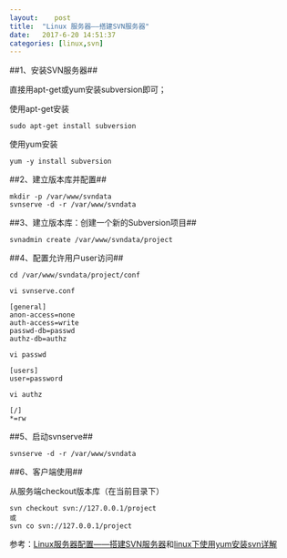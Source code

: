 ```yaml
---
layout:    post
title:  "Linux 服务器——搭建SVN服务器"
date:   2017-6-20 14:51:37
categories: [linux,svn]
---
```


##1、安装SVN服务器##

直接用apt-get或yum安装subversion即可；

使用apt-get安装

```
sudo apt-get install subversion
```

使用yum安装

```
yum -y install subversion  
```

##2、建立版本库并配置##

```
mkdir -p /var/www/svndata
svnserve -d -r /var/www/svndata
```

##3、建立版本库：创建一个新的Subversion项目##

```
svnadmin create /var/www/svndata/project
```

##4、配置允许用户user访问##

```
cd /var/www/svndata/project/conf
```

```
vi svnserve.conf

[general]
anon-access=none
auth-access=write
passwd-db=passwd
authz-db=authz

vi passwd

[users]
user=password

vi authz

[/]
*=rw
```

##5、启动svnserve##

```
svnserve -d -r /var/www/svndata
```

##6、客户端使用##

从服务端checkout版本库（在当前目录下）

```
svn checkout svn://127.0.0.1/project
或
svn co svn://127.0.0.1/project 
```

参考：[Linux服务器配置——搭建SVN服务器](http://blog.csdn.net/a649518776/article/details/39433883 "Linux服务器配置——搭建SVN服务器")和[linux下使用yum安装svn详解](http://blog.csdn.net/tjcyjd/article/details/41673705 "linux下使用yum安装svn详解")